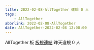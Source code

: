 ```yaml
---
title: 2022-02-08-AllTogether 違規 0 人
tags:
    - AllTogether
abbrlink: 2022-02-08-AllTogether
date: AllTogether-2022-02-08 12:00:00
---
```

AllTogether 板 [板規連結](https://www.ptt.cc/bbs/Gossiping/M.1637425085.A.07D.html)
昨天違規 0 人
